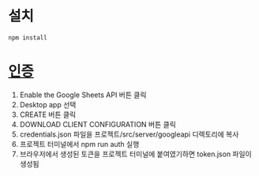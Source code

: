 # 설치

```
npm install
```


# [인증](https://developers.google.com/sheets/api/quickstart/nodejs)
1. Enable the Google Sheets API 버튼 클릭
2. Desktop app 선택
3. CREATE 버튼 클릭
4. DOWNLOAD CLIENT CONFIGURATION 버튼 클릭
5. credentials.json 파일을 프로젝트/src/server/googleapi 디렉토리에 복사
6. 프로젝트 터미널에서 npm run auth 실행
7. 브라우저에서 생성된 토큰을 프로젝트 터미널에 붙여였기하면 token.json 파일이 생성됨
